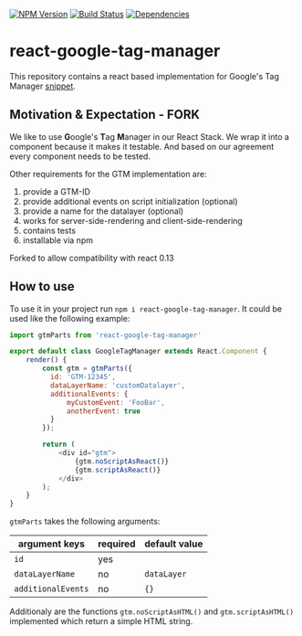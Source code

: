 [![NPM Version](https://img.shields.io/npm/v/react-google-tag-manager.svg?style=flat)](https://www.npmjs.org/package/react-google-tag-manager)
[![Build Status](https://img.shields.io/travis/holidaycheck/react-google-tag-manager/master.svg?style=flat)](https://travis-ci.org/holidaycheck/react-google-tag-manager)
[![Dependencies](http://img.shields.io/david/holidaycheck/react-google-tag-manager.svg?style=flat)](https://david-dm.org/holidaycheck/react-google-tag-manager)

# react-google-tag-manager

This repository contains a react based implementation for
Google's Tag Manager [snippet](https://developers.google.com/tag-manager/quickstart).

## Motivation & Expectation - FORK

We like to use **G**oogle's **T**ag **M**anager in our React Stack. We wrap it into a component because
it makes it testable. And based on our agreement every component needs to be tested.

Other requirements for the GTM implementation are:

1. provide a GTM-ID
1. provide additional events on script initialization (optional)
1. provide a name for the datalayer (optional)
1. works for server-side-rendering and client-side-rendering
1. contains tests
1. installable via npm

Forked to allow compatibility with react 0.13

## How to use

To use it in your project run `npm i react-google-tag-manager`. It could be used like the following example:

```javascript
import gtmParts from 'react-google-tag-manager'

export default class GoogleTagManager extends React.Component {
    render() {
        const gtm = gtmParts({
          id: 'GTM-12345',
          dataLayerName: 'customDatalayer',
          additionalEvents: {
              myCustomEvent: 'FooBar',
              anotherEvent: true
          }
        });

        return (
            <div id="gtm">
                {gtm.noScriptAsReact()}
                {gtm.scriptAsReact()}
            </div>
        );
    }
}

```

`gtmParts` takes the following arguments:

| argument keys  | required 		|default value|
| -------------- | ------------- |-------------|
| `id`  				| yes  		|	           |
| `dataLayerName`  | no  			| `dataLayer` |
| `additionalEvents`  | no  			| `{}` |


Additionaly are the functions `gtm.noScriptAsHTML()` and `gtm.scriptAsHTML()` implemented which return a simple HTML string.
